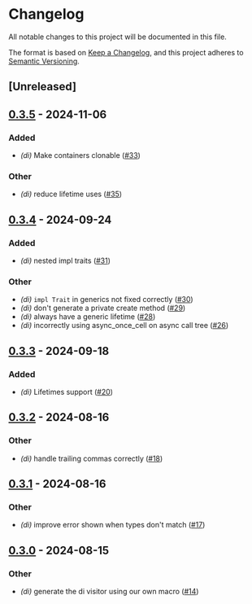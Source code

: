 # Changelog
All notable changes to this project will be documented in this file.

The format is based on [Keep a Changelog](https://keepachangelog.com/en/1.0.0/),
and this project adheres to [Semantic Versioning](https://semver.org/spec/v2.0.0.html).

## [Unreleased]

## [0.3.5](https://github.com/chesedo/despatma/compare/despatma-dependency-container-v0.3.4...despatma-dependency-container-v0.3.5) - 2024-11-06

### Added

- *(di)* Make containers clonable ([#33](https://github.com/chesedo/despatma/pull/33))

### Other

- *(di)* reduce lifetime uses ([#35](https://github.com/chesedo/despatma/pull/35))

## [0.3.4](https://github.com/chesedo/despatma/compare/despatma-dependency-container-v0.3.3...despatma-dependency-container-v0.3.4) - 2024-09-24

### Added

- *(di)* nested impl traits ([#31](https://github.com/chesedo/despatma/pull/31))

### Other

- *(di)* `impl Trait` in generics not fixed correctly ([#30](https://github.com/chesedo/despatma/pull/30))
- *(di)* don't generate a private create method ([#29](https://github.com/chesedo/despatma/pull/29))
- *(di)* always have a generic lifetime ([#28](https://github.com/chesedo/despatma/pull/28))
- *(di)* incorrectly using async_once_cell on async call tree ([#26](https://github.com/chesedo/despatma/pull/26))

## [0.3.3](https://github.com/chesedo/despatma/compare/despatma-dependency-container-v0.3.2...despatma-dependency-container-v0.3.3) - 2024-09-18

### Added

- *(di)* Lifetimes support ([#20](https://github.com/chesedo/despatma/pull/20))

## [0.3.2](https://github.com/chesedo/despatma/compare/despatma-dependency-container-v0.3.1...despatma-dependency-container-v0.3.2) - 2024-08-16

### Other
- *(di)* handle trailing commas correctly ([#18](https://github.com/chesedo/despatma/pull/18))

## [0.3.1](https://github.com/chesedo/despatma/compare/despatma-dependency-container-v0.3.0...despatma-dependency-container-v0.3.1) - 2024-08-16

### Other
- *(di)* improve error shown when types don't match ([#17](https://github.com/chesedo/despatma/pull/17))

## [0.3.0](https://github.com/chesedo/despatma/compare/despatma-dependency-container-v0.2.0...despatma-dependency-container-v0.3.0) - 2024-08-15

### Other
- *(di)* generate the di visitor using our own macro ([#14](https://github.com/chesedo/despatma/pull/14))
